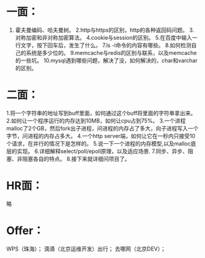 # 一面：

1. 霍夫曼编码、哈夫曼树。
2.http与https的区别，http的各种返回码问题。
3.对称加密和非对称加密算法。
4.cookie与session的区别。
5.在百度中输入一行文字，按下回车后，发生了什么。
7.ls -l命令的内容有哪些。
8.如何检测自己的系统是多少位的。
9.memcache与redis的区别与联系，以及memcache的一些坑。
10.mysql遇到哪些问题，解决了没，如何解决的，char和varchar的区别。


# 二面：

1.将一个字符串的地址写到buff里面，如何通过这个buff将里面的字符串拿出来。
2.如何让一个程序运行的内存达到10MB，如何让cpu占到75%。
3.一个进程malloc了2个GB，然后fork出子进程，问进程的内存占了多大，向子进程写入一个字节，问进程的内存占多大。
4.一个http server端，如何让它在一秒内只接受10个请求，在并行的情况下是怎样的。
5.说一下一个进程的内存模型,以及malloc底层的实现。
6.详细解释select/poll/epoll原理，以及适应场景.
7.同步、异步、阻塞、非阻塞各自的特点。
8.接下来就详细问项目了。

# HR面：
略

# Offer：
WPS（珠海）；
滴滴（北京运维开发）出行；
去哪网（北京DEV）；
